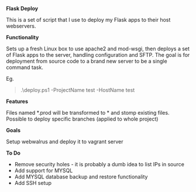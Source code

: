 **Flask Deploy**

This is a set of script that I use to deploy my Flask apps to their host webservers.

**Functionality**

Sets up a fresh Linux box to use apache2 and mod-wsgi, then deploys a set of Flask apps to the server, handling configuration and SFTP. The goal is for deployment from source code to a brand new server to be a single command task.

Eg.
> .\deploy.ps1 -ProjectName test -HostName test

**Features**

Files named *.prod will be transformed to * and stomp existing files.
Possible to deploy specific branches (applied to whole project)

**Goals**

Setup webwalrus and deploy it to vagrant server

**To Do**
  
* Remove security holes - it is probably a dumb idea to list IPs in source
* Add support for MYSQL
* Add MYSQL database backup and restore functionality
* Add SSH setup